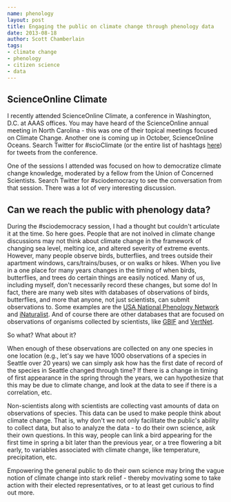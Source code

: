 ```yaml
---
name: phenology
layout: post
title: Engaging the public on climate change through phenology data
date: 2013-08-18
author: Scott Chamberlain
tags:
- climate change
- phenology
- citizen science
- data
---
```


## ScienceOnline Climate

I recently attended ScienceOnline Climate, a conference in Washington, D.C. at AAAS offices. You may have heard of the ScienceOnline annual meeting in North Carolina - this was one of their topical meetings focused on Climate Change. Another one is coming up in October, ScienceOnline Oceans. Search Twitter for \#scioClimate (or the entire list of hashtags [here][tags]) for tweets from the conference.

One of the sessions I attended was focused on how to democratize climate change knowledge, moderated by a fellow from the Union of Concerned Scientists. Search Twitter for \#sciodemocracy to see the conversation from that session. There was a lot of very interesting discussion.

## Can we reach the public with phenology data?

During the \#sciodemocracy session, I had a thought but couldn't articulate it at the time. So here goes. People that are not inolved in climate change discussions may not think about climate change in the framework of changing sea level, melting ice, and altered severity of extreme events. However, many people observe birds, butterflies, and trees outside their apartment windows, cars/trains/buses, or on walks or hikes. When you live in a one place for many years changes in the timing of when birds, butterflies, and trees do certain things are easily noticed. Many of us, including myself, don't necessarily record these changes, but some do! In fact, there are many web sites with databases of observations of birds, butterflies, and more that anyone, not just scientists, can submit observations to. Some examples are the [USA National Phenology Network][usnpn] and [iNaturalist][inat]. And of course there are other databases that are focused on observations of organisms collected by scientists, like [GBIF][gbif] and [VertNet][vertnet]. 

So what? What about it?

When enough of these observations are collected on any one species in one location (e.g., let's say we have 1000 observations of a species in Seattle over 20 years) we can simply ask how has the first date of record of the species in Seattle changed through time? If there is a change in timing of first appearance in the spring through the years, we can hypothesize that this may be due to climate change, and look at the data to see if there is a correlation, etc. 

Non-scientists along with scientists are collecting vast amounts of data on observations of species. This data can be used to make people think about climate change. That is, why don't we not only facilitate the public's ability to collect data, but also to analyze the data - to do their own science, ask their own questions. In this way, people can link a bird appearing for the first time in spring a bit later than the previous year, or a tree flowering a bit early, to variables associated with climate change, like temperature, precipitation, etc. 

Empowering the general public to do their own science may bring the vague notion of climate change into stark relief - thereby movivating some to take action with their elected representatives, or to at least get curious to find out more. 

[tags]: https://gist.github.com/sckott/6213308
[usnpn]: https://www.usanpn.org/
[inat]: http://www.inaturalist.org/
[gbif]: http://www.gbif.org/
[vertnet]: http://vertnet.org/index.php
